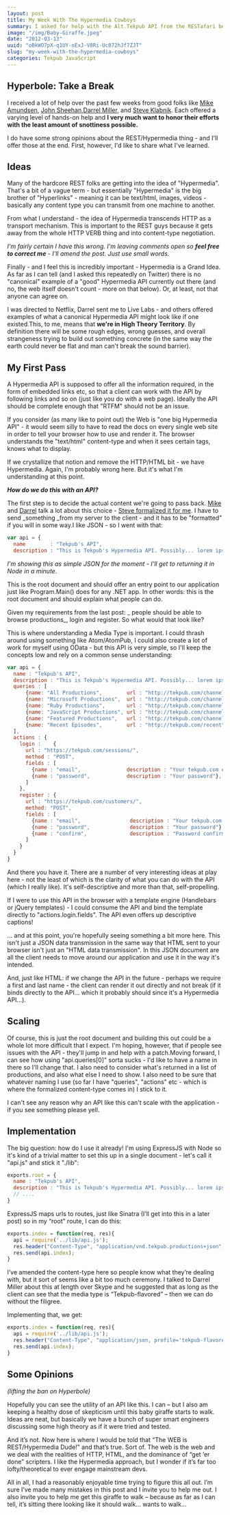 ```yaml
---
layout: post
title: My Week With The Hypermedia Cowboys
summary: I asked for help with the Alt.Tekpub API from the RESTafari because I grew incredibly weary of the constant talk and Fielding quotes. Here are my results.
image: "/img/Baby-Giraffe.jpeg"
date: "2012-03-13"
uuid: "oBkWO7pX-q1UY-oExJ-V8Ri-Uc072hJf7ZJT"
slug: "my-week-with-the-hypermedia-cowboys"
categories: Tekpub JavaScript
---
```



## Hyperbole: Take a Break
I received a lot of help over the past few weeks from good folks like [Mike Amundsen](http://www.amundsen.com/blog/archives/1124), [John Sheehan](http://john-sheehan.com/post/18688963163/dont-build-the-best-rest-api-build-the-best-http-api),[Darrel Miller](http://www.bizcoder.com/index.php/2012/03/05/a-tekpub-api/), and [Steve Klabnik](http://blog.steveklabnik.com/posts/2012-03-08-transmuting-philosophy-into-machinery). Each offered a varying level of hands-on help and **I very much want to honor their efforts with the least amount of snottiness possible.**

I do have some strong opinions about the REST/Hypermedia thing - and I'll offer those at the end. First, however, I'd like to share what I've learned.

## Ideas
Many of the hardcore REST folks are getting into the idea of "Hypermedia". That's a bit of a vague term - but essentially "Hypermedia" is the big brother of "Hyperlinks" - meaning it can be text/html, images, videos - basically any content type you can transmit from one machine to another.

From what I understand - the idea of Hypermedia transcends HTTP as a transport mechanism. This is important to the REST guys because it gets away from the whole HTTP VERB thing and into content-type negotiation.

_I'm fairly certain I have this wrong. I'm leaving comments open so **feel free to correct me** - I'll amend the post. Just use small words._

Finally - and I feel this is incredibly important - Hypermedia is a Grand Idea. As far as I can tell (and I asked this repeatedly on Twitter) there is no "canonical" example of a "good" Hypermedia API currently out there (and no, the web itself doesn't count - more on that below). Or, at least, not that anyone can agree on.

I was directed to Netflix, Darrel sent me to Live Labs - and others offered examples of what a canonical Hypermedia API might look like if one existed.This, to me, means that **we're in High Theory Territory**. By definition there will be some rough edges, wrong guesses, and overall strangeness trying to build out something concrete (in the same way the earth could never be flat and man can't break the sound barrier).

## My First Pass
A Hypermedia API is supposed to offer all the information required, in the form of embedded links etc, so that a client can work with the API by following links and so on (just like you do with a web page). Ideally the API should be complete enough that "RTFM" should not be an issue.

If you consider (as many like to point out) the Web is "one big Hypermedia API" - it would seem silly to have to read the docs on every single web site in order to tell your browser how to use and render it. The browser understands the "text/html" content-type and when it sees certain tags, knows what to display.

If we crystallize that notion and remove the HTTP/HTML bit - we have Hypermedia. Again, I'm probably wrong here. But it's what I'm understanding at this point.

_**How do we do this with an API?**_ 

The first step is to decide the actual content we're going to pass back. [Mike](http://www.amundsen.com/blog/archives/1124) and [Darrel](http://www.bizcoder.com/index.php/2012/03/05/a-tekpub-api/) talk a lot about this choice - [Steve formalized it for me](http://blog.steveklabnik.com/tekpub-productions.html). I have to send _something _from my server to the client - and it has to be "formatted" if you will in some way.I like JSON - so I went with that:

```javascript The Start of the Tekpub API
var api = {  
  name        : "Tekpub's API",  
  description : "This is Tekpub's Hypermedia API. Possibly... lorem ipsum la la la"}
```
_I'm showing this as simple JSON for the moment - I'll get to returning it in Node in a minute._

This is the root document and should offer an entry point to our application just like Program.Main() does for any .NET app. In other words: this is the root document and should explain what people can do.

Given my requirements from the last post: _ people should be able to browse productions_, login and register. So what would that look like?

This is where understanding a Media Type is important. I could thrash around using something like Atom/AtomPub, I could also create a lot of work for myself using OData - but this API is very simple, so I'll keep the concepts low and rely on a common sense understanding:

```javascript The Basic API
var api = {
  name : "Tekpub's API",
  description : "This is Tekpub's Hypermedia API. Possibly... lorem ipsum la la la",
  queries : [
      {name: "All Productions",        url : "http://tekpub.com/channels"},
      {name: "Microsoft Productions",  url : "http://tekpub.com/channels/microsoft"},
      {name: "Ruby Productions",       url : "http://tekpub.com/channels/ruby"},
      {name: "JavaScript Productions", url : "http://tekpub.com/channels/javascript"},
      {name: "Featured Productions",   url : "http://tekpub.com/channels/featured"},
      {name: "Recent Episodes",        url : "http://tekpub.com/recent"}
  ],
  actions : {
    login :    {
      url : "https://tekpub.com/sessions/",
      method : "POST",
      fields : [
        {name : "email",               description : "Your tekpub.com email address"},
        {name : "password",            description : "Your password"},
      ]
    },
    register : {
      url : "https://tekpub.com/customers/",
      method: "POST",
      fields : [
        {name : "email",                description : "Your tekpub.com email address"},
        {name : "password",             description : "Your password"}
        {name : "confirm",              description : "Password confirmation"}
      ]
    }
  }
}
```

And there you have it. There are a number of very interesting ideas at play here - not the least of which is the clarity of what you can do with the API (which I really like). It's self-descriptive and more than that, self-propelling.

If I were to use this API in the browser with a template engine (Handlebars or jQuery templates) - I could consume the API and bind the template directly to "actions.login.fields". The API even offers up descriptive captions!

... and at this point, you're hopefully seeing something a bit more here. This isn't just a JSON data transmission in the same way that HTML sent to your browser isn't just an "HTML data transmission". In this JSON document are all the client needs to move around our application and use it in the way it's intended.

And, just like HTML: if we change the API in the future - perhaps we require a first and last name - the client can render it out directly and not break (if it binds directly to the API... which it probably should since it's a Hypermedia API...).

## Scaling
Of course, this is just the root document and building this out could be a whole lot more difficult that I expect. I'm hoping, however, that if people see issues with the API - they'll jump in and help with a patch.Moving forward, I can see how using "api.queries[0]" sorta sucks - I'd like to have a name in there so I'll change that. I also need to consider what's returned in a list of productions, and also what else I need to show. I also need to be sure that whatever naming I use (so far I have "queries", "actions" etc - which is where the formalized content-type comes in) I stick to it.

I can't see any reason why an API like this can't scale with the application - if you see something please yell.

## Implementation
The big question: how do I use it already! I'm using ExpressJS with Node so it's kind of a trivial matter to set this up in a single document - let's call it "api.js" and stick it "./lib":

```javascript Wrapping the API In a Node Module
exports.root = {
  name : "Tekpub's API",
  description : "This is Tekpub's Hypermedia API. Possibly... lorem ipsum la la la",
  // ....
}
```
ExpressJS maps urls to routes, just like Sinatra (I’ll get into this in a later post) so in my “root” route, I can do this:

```javascript Exposing the API in a Route
exports.index = function(req, res){
  api = require('../lib/api.js');
  res.header("Content-Type", "application/vnd.tekpub.productions+json");
  res.send(api.index);
}
```



I’ve amended the content-type here so people know what they’re dealing with, but it sort of seems like a bit too much ceremony. I talked to Darrel Miller about this at length over Skype and he suggested that as long as the client can see that the media type is “Tekpub-flavored” – then we can do without the filigree.

Implementing that, we get:

```javascript Exposing the API with Altered Content Type
exports.index = function(req, res){
  api = require('../lib/api.js');
  res.header("Content-Type", "application/json, profile='tekpub-flavored-json'");
  res.send(api.index);
}
```

## Some Opinions
_(lifting the ban on Hyperbole)_

Hopefully you can see the utility of an API like this. I can – but I also am keeping a healthy dose of skepticism until this baby giraffe starts to walk. Ideas are neat, but basically we have a bunch of super smart engineers discussing some high theory as if it were tried and tested.

And it’s not. Now here is where I would be told that “The WEB is REST/Hypermedia Dude!” and that’s true. Sort of. The web is the web and we deal with the realities of HTTP, HTML, and the dominance of “get ‘er done” scripters. I like the Hypermedia approach, but I wonder if it’s far too lofty/theoretical to ever engage mainstream devs.

All in all, I had a reasonably enjoyable time trying to figure this all out. I’m sure I’ve made many mistakes in this post and I invite you to help me out. I also invite you to help me get this giraffe to walk – because as far as I can tell, it’s sitting there looking like it should walk… wants to walk…

